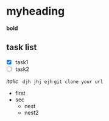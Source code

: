 # myheading
**bold**
## task list
- [x] task1
- [ ] task2

*italic*
``` djh jhj ejh```
`git clone your url`
- first
- sec
  - nest
  - nest2
